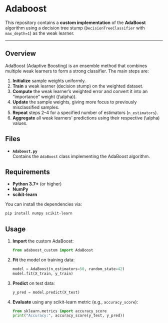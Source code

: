 # Adaboost

This repository contains a **custom implementation** of the **AdaBoost** algorithm using a decision tree stump (`DecisionTreeClassifier` with `max_depth=1`) as the weak learner.

---

## Overview

AdaBoost (Adaptive Boosting) is an ensemble method that combines multiple weak learners to form a strong classifier. The main steps are:

1. **Initialize** sample weights uniformly.
2. **Train** a weak learner (decision stump) on the weighted dataset.
3. **Compute** the weak learner’s weighted error and convert it into an “importance” weight (\(\alpha\)).
4. **Update** the sample weights, giving more focus to previously misclassified samples.
5. **Repeat** steps 2–4 for a specified number of estimators (`n_estimators`).
6. **Aggregate** all weak learners’ predictions using their respective \(\alpha\) values.

## Files

- **`Adaboost.py`**  
  Contains the `AdaBoost` class implementing the AdaBoost algorithm.

## Requirements

- **Python 3.7+** (or higher)  
- **NumPy**  
- **scikit-learn**

You can install the dependencies via:
```bash
pip install numpy scikit-learn
```

## Usage

1. **Import** the custom AdaBoost:
   ```python
   from adaboost_custom import AdaBoost
   ```
2. **Fit** the model on training data:
   ```python
   model = AdaBoost(n_estimators=50, random_state=42)
   model.fit(X_train, y_train)
   ```
3. **Predict** on test data:
   ```python
   y_pred = model.predict(X_test)
   ```
4. **Evaluate** using any scikit-learn metric (e.g., `accuracy_score`):
   ```python
   from sklearn.metrics import accuracy_score
   print("Accuracy:", accuracy_score(y_test, y_pred))
   ```
